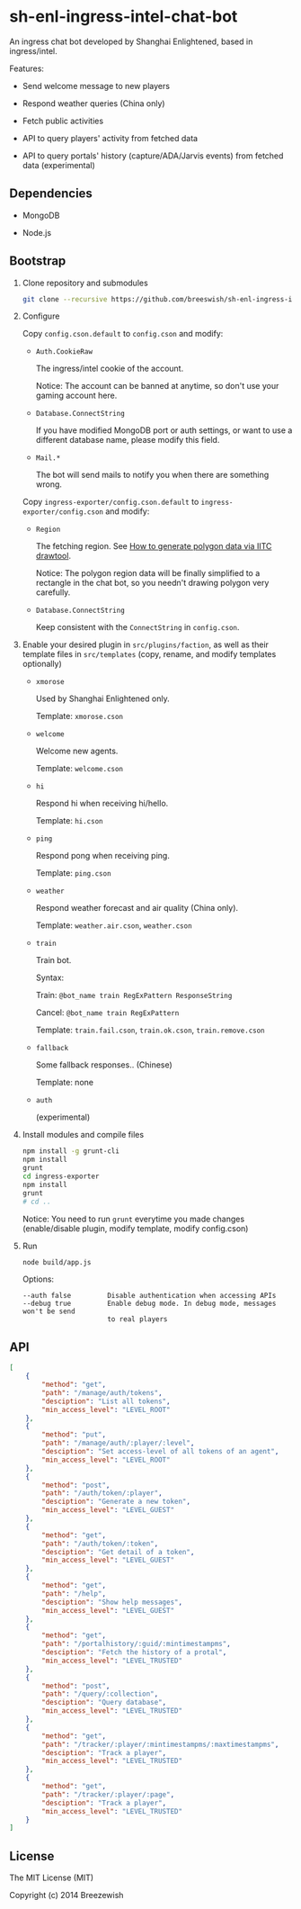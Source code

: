 sh-enl-ingress-intel-chat-bot
=============================

An ingress chat bot developed by Shanghai Enlightened, based in ingress/intel.

Features:

- Send welcome message to new players

- Respond weather queries (China only)

- Fetch public activities

- API to query players' activity from fetched data

- API to query portals' history (capture/ADA/Jarvis events) from fetched data (experimental)

## Dependencies

- MongoDB

- Node.js

## Bootstrap

1. Clone repository and submodules

   ```bash
   git clone --recursive https://github.com/breeswish/sh-enl-ingress-intel-chat-bot.git
   ```

2. Configure

   Copy `config.cson.default` to `config.cson` and modify:
   
   - `Auth.CookieRaw`
   	 
     The ingress/intel cookie of the account.
     
     Notice: The account can be banned at anytime, so don't use your gaming account here.
   
   - `Database.ConnectString`
     
     If you have modified MongoDB port or auth settings, or want to use a different database name, please modify this field.
   
   - `Mail.*`
   
     The bot will send mails to notify you when there are something wrong.
   
   Copy `ingress-exporter/config.cson.default` to `ingress-exporter/config.cson` and modify:
   
   - `Region`
     
     The fetching region. See [How to generate polygon data via IITC drawtool](https://github.com/breeswish/ingress-exporter#how-to-generate-polygon-data-via-iitc-drawtool).
     
     Notice: The polygon region data will be finally simplified to a rectangle in the chat bot, so you needn't drawing polygon very carefully.
   
   - `Database.ConnectString`
     
     Keep consistent with the `ConnectString` in `config.cson`.

3. Enable your desired plugin in `src/plugins/faction`, as well as their template files in `src/templates` (copy, rename, and modify templates optionally)
   
   - `xmorose`
     
     Used by Shanghai Enlightened only.
     
     Template: `xmorose.cson`
   
   - `welcome`
     
     Welcome new agents.
     
     Template: `welcome.cson`
   
   - `hi`
     
     Respond hi when receiving hi/hello.
     
     Template: `hi.cson`
   
   - `ping`
     
     Respond pong when receiving ping.
     
     Template: `ping.cson`
   
   - `weather`
   
     Respond weather forecast and air quality (China only).
     
     Template: `weather.air.cson`, `weather.cson`
   
   - `train`
     
     Train bot.
     
     Syntax:
     
     Train: `@bot_name train RegExPattern ResponseString`
     
     Cancel: `@bot_name train RegExPattern`
     
     Template: `train.fail.cson`, `train.ok.cson`, `train.remove.cson`
   
   - `fallback`
     
     Some fallback responses.. (Chinese)
     
     Template: none
   
   - `auth`
     
     (experimental)
   
4. Install modules and compile files
   
   ```bash
   npm install -g grunt-cli
   npm install
   grunt
   cd ingress-exporter
   npm install
   grunt
   # cd ..
   ```
   
   Notice: You need to run `grunt` everytime you made changes (enable/disable plugin, modify template, modify config.cson)

5. Run

   ```bash
   node build/app.js
   ```
   
   Options:
   
   ```
   --auth false         Disable authentication when accessing APIs
   --debug true         Enable debug mode. In debug mode, messages won't be send
                        to real players
   ```

## API

```json
[
    {
        "method": "get",
        "path": "/manage/auth/tokens",
        "desciption": "List all tokens",
        "min_access_level": "LEVEL_ROOT"
    },
    {
        "method": "put",
        "path": "/manage/auth/:player/:level",
        "desciption": "Set access-level of all tokens of an agent",
        "min_access_level": "LEVEL_ROOT"
    },
    {
        "method": "post",
        "path": "/auth/token/:player",
        "desciption": "Generate a new token",
        "min_access_level": "LEVEL_GUEST"
    },
    {
        "method": "get",
        "path": "/auth/token/:token",
        "desciption": "Get detail of a token",
        "min_access_level": "LEVEL_GUEST"
    },
    {
        "method": "get",
        "path": "/help",
        "desciption": "Show help messages",
        "min_access_level": "LEVEL_GUEST"
    },
    {
        "method": "get",
        "path": "/portalhistory/:guid/:mintimestampms",
        "desciption": "Fetch the history of a protal",
        "min_access_level": "LEVEL_TRUSTED"
    },
    {
        "method": "post",
        "path": "/query/:collection",
        "desciption": "Query database",
        "min_access_level": "LEVEL_TRUSTED"
    },
    {
        "method": "get",
        "path": "/tracker/:player/:mintimestampms/:maxtimestampms",
        "desciption": "Track a player",
        "min_access_level": "LEVEL_TRUSTED"
    },
    {
        "method": "get",
        "path": "/tracker/:player/:page",
        "desciption": "Track a player",
        "min_access_level": "LEVEL_TRUSTED"
    }
]
```

## License

The MIT License (MIT)

Copyright (c) 2014 Breezewish